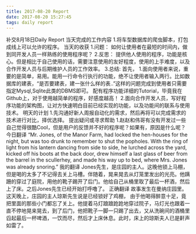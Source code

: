 ```yaml
---
title: 2017-08-20 Report
date: 2017-08-20 15:27:45
tags: daily report
---
```

补交8月18日Daily Report
当天完成的工作内容
1.将车型数据库的爬虫脚本，打包成线上可以允许的程序。
当天的收获
1.问题： 如何让使用者在最短的时间内，做到同开发人员一样熟练的使用程序呢？
2.反思： 提供他人使用的程序，功能是核心。但是相比于自己使用的话，需要注意使用的友好程度，使用的上手难度，以及合作开发人员与后期维护人员的工作效率。
3.总结:
首先，
1.面向使用者来说，重要的是简单，易用。能用一行命令行执行的功能，绝不让使用者输入两行。比如数据库的建表，“是否要建表，建一张什么样的表..”这样的问题完成到使用者只需要指定Mysql,Sqlite此类的DBMS即可。 配有程序功能详细的Tutorial，毕竟我在Github上，对于使用越简单的程序，好感度越高！
2.面向合作开发人员，写好程序功能的架构图，让对方快速明白目前已经实现的功能，以及功能间的联系与使用技术。 
明天的计划
1.先沟通好新人周报自动化的需求，然后再将可以完成需求的技术进行对比，择优选择。
提出疑问或寻求帮助
1.赵赵和伟哥有没有开发过一些自己觉得很酷Cool，但是用户的反馈并不好的程序呢？如果有，原因是什么呢？
今日翻译
“Mr. Jones, of the Manor Farm, had locked the hen-houses for the night, but was too drunk to remember to shut the popholes. With the ring of light from his lantern dancing from side to side, he lurched across the yard, kicked off his boots at the back door, drew himself a last glass of beer from the barrel in the scullerhey, and made his way up to bed, where Mrs. Jones was already snoring.”
我的翻译
Jones先生，是庄园的主人。这晚他锁上马棚，但是喝的太多了不记得去关上马槽。伴随着，晃来晃去从灯笼里发出的光亮。他蹒跚的穿过了庭院，用他的靴子踢开了后门。他给自己从桶里取了最后一杯酒，然后上了床。之后Jones先生已经开始打呼噜了。
正确翻译
故事发生在曼纳庄园里。这天晚上，庄园的主人琼斯先生说是已经锁好了鸡棚， 由于他喝得醉意十足，竟把里面的那些小门都忘了关上。他提着马灯踉踉跄跄地穿过院子，马灯光也跟着一直不停地晃来晃去，到了后门，他把靴子一脚一只踢了出去，又从洗碗间的酒桶里舀起最后一杯啤酒，一饮而尽，然后才上床休息。此时，床上的琼斯夫人已是鼾声如雷了。   